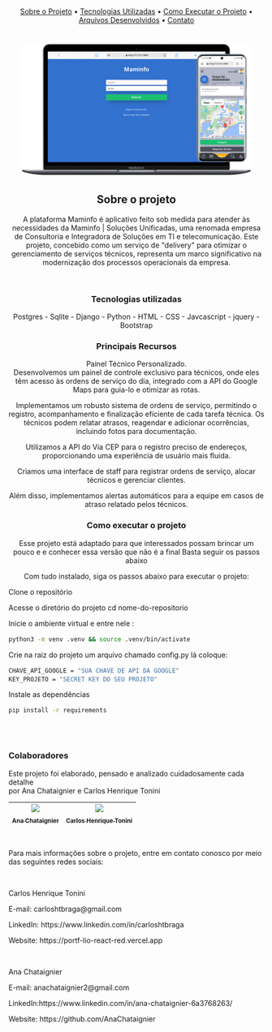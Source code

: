 <h3 align='center'Blogs Apir></h3>
 <p align="center">
  <a href="#sobre-o-projeto">Sobre o Projeto</a> •
  <a href="#tecnologias-utilizadas">Tecnologias Utilizadas</a> • 
  <a href="#como-executar-o-projeto">Como Executar o Projeto</a> • 
  <a href="#arquivos-desenvolvidos">Arquivos Desenvolvidos</a> • 
  <a href="#contato">Contato</a>
</p>
<h1 align='center'>
  <img src='https://github.com/AnaChataignier/MAM/blob/master/mam.png?raw=true' width="450" heigth="450"/>
</h1>

<h2 align='center'>Sobre o projeto</h2>


<p align='center'>A plataforma Maminfo é aplicativo feito sob medida para atender às necessidades da Maminfo | Soluções Unificadas,
uma renomada empresa de Consultoria e Integradora de Soluções em TI e telecomunicação.
Este projeto, concebido como um serviço de "delivery" para otimizar o gerenciamento de serviços técnicos,
representa um marco significativo na modernização dos processos operacionais da empresa.
</p>
<br>
<h3 align='center'>Tecnologias utilizadas</h3>

<p align='center'>
                Postgres - Sqlite                 - Django                             - Python                                 - HTML                                           - CSS
                                                - Javcascript
                                                - jquery
                                                - Bootstrap</p>
<h3 align='center'>Principais Recursos</h3>

<p align='center'>Painel Técnico Personalizado.<br>
Desenvolvemos um painel de controle exclusivo para técnicos, onde eles têm acesso às ordens de serviço do dia,
integrado com a API do Google Maps para guia-lo e otimizar as rotas.</p>
<p align='center'>Implementamos um robusto sistema de ordens de serviço, permitindo o registro, acompanhamento e finalização eficiente de cada tarefa técnica.
Os técnicos podem relatar atrasos, reagendar e adicionar ocorrências, incluindo fotos para documentação.</p>
<p align='center'>Utilizamos a API do Via CEP para o registro preciso de endereços, proporcionando uma experiência de usuário mais fluida.</p>
<p align='center'>Criamos uma interface de staff para registrar ordens de serviço, alocar técnicos e gerenciar clientes.</p>
<p align='center'>Além disso, implementamos alertas automáticos para a equipe em casos de atraso relatado pelos técnicos.</p>


<h3 align='center'>Como executar o projeto</h3>


<p align='center'>Esse projeto está adaptado para que interessados possam brincar um pouco e e conhecer essa versão que não é a final
Basta seguir os passos abaixo
</p>

<p align='center'>Com tudo instalado, siga os passos abaixo para executar o projeto:</p>

Clone o repositório

Acesse o diretório do projeto
cd nome-do-repositorio


Inicie o ambiente virtual e entre nele :
```bash
python3 -m venv .venv && source .venv/bin/activate

```
Crie na raiz do projeto um arquivo chamado config.py lá coloque:
```bash
CHAVE_API_GOOGLE = "SUA CHAVE DE API DA GOOGLE"
KEY_PROJETO = "SECRET KEY DO SEU PROJETO"


```
Instale as dependências
```bash
pip install -r requirements

```
<br>
<br>
<h3>Colaboradores</h3>

<p>Este projeto foi elaborado, pensado e analizado cuidadosamente cada detalhe <br> por Ana Chataignier e Carlos Henrique Tonini</p>

| [<img src="https://avatars.githubusercontent.com/AnaChataignier" width=115><br><sub>Ana Chataignier</sub>](https://github.com/AnaChataignier) |  [<img src="https://avatars.githubusercontent.com/carloshtbraga" width=115><br><sub>Carlos Henrique Tonini</sub>](https://github.com/carloshtbraga)  |
| :---: | :---: 
<br>
<p>Para mais informações sobre o projeto, entre em contato conosco por meio das seguintes redes sociais:</p>
<br>
<p >Carlos Henrique Tonini</p>
<p >E-mail: carloshtbraga@gmail.com</p>
<p>LinkedIn: https://www.linkedin.com/in/carloshtbraga</p>
<p >Website: https://portf-lio-react-red.vercel.app</p>
 
<br>
<p>Ana Chataignier</p>
<p >E-mail: anachataignier2@gmail.com</p>
<p >LinkedIn:https://www.linkedin.com/in/ana-chataignier-6a3768263/</p>
<p >Website: https://github.com/AnaChataignier</p>